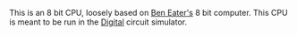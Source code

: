 
This is an 8 bit CPU, loosely based on [Ben Eater's](https://eater.net/8bit) 8 bit computer. This CPU is meant to be run in the [Digital](https://github.com/hneemann/Digital) circuit simulator.
